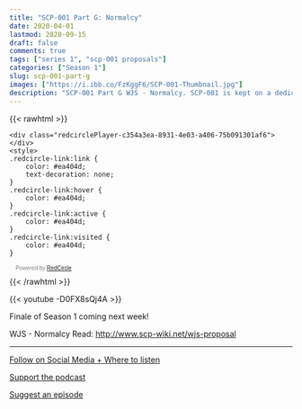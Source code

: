 ```yaml
---
title: "SCP-001 Part G: Normalcy"
date: 2020-04-01
lastmod: 2020-09-15
draft: false
comments: true
tags: ["series 1", "scp-001 proposals"]
categories: ["Season 1"]
slug: scp-001-part-g
images: ["https://i.ibb.co/FzKggF6/SCP-001-Thumbnail.jpg"]
description: "SCP-001 Part G WJS - Normalcy. SCP-001 is kept on a dedicated server or library located in a place of the O5 Council's choosing."
---
```


{{< rawhtml >}}
<script async defer onload="redcircleIframe();" src="https://api.podcache.net/embedded-player/sh/63705181-2bd5-4fc1-a869-6f5b27226efa/ep/c354a3ea-8931-4e03-a406-75b091301af6"></script>
    <div class="redcirclePlayer-c354a3ea-8931-4e03-a406-75b091301af6"></div>
    <style>
    .redcircle-link:link {
        color: #ea404d;
        text-decoration: none;
    }
    .redcircle-link:hover {
        color: #ea404d;
    }
    .redcircle-link:active {
        color: #ea404d;
    }
    .redcircle-link:visited {
        color: #ea404d;
    }
</style>
<p style="margin-top:3px;margin-left:11px;font-family: sans-serif;font-size: 10px; color: gray;">Powered by <a class="redcircle-link" href="https://redcircle.com?utm_source=rc_embedded_player&utm_medium=web&utm_campaign=embedded_v1">RedCircle</a></p>
{{< /rawhtml >}}

{{< youtube -D0FX8sQj4A >}}

Finale of Season 1 coming next week!

WJS - Normalcy
Read: http://www.scp-wiki.net/wjs-proposal

---

[Follow on Social Media + Where to listen](/links)

[Support the podcast](/support)

[Suggest an episode](/suggest)
